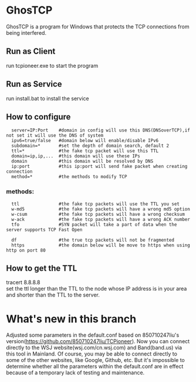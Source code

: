 # GhosTCP
GhosTCP is a program for Windows that protects the TCP connections from being interfered.  

## Run as Client
run tcpioneer.exe to start the program
## Run as Service
run install.bat to install the service

## How to configure
```
  server=IP:Port    #domain in config will use this DNS(DNSoverTCP),if not set it will use the DNS of system
  ipv6=true/false   #domain below will enable/disable IPv6
  subdomain=*       #set the depth of domain search, default 2
  ttl=*             #the fake tcp packet will use this TTL
  domain=ip,ip,...  #this domain will use these IPs
  domain            #this domain will be resolved by DNS
  ip:port           #this ip:port will send fake packet when creating connection
  method=*          #the methods to modify TCP
  ```
### methods:
```
  ttl               #the fake tcp packets will use the TTL you set
  w-md5             #the fake tcp packets will have a wrong md5 option
  w-csum            #the fake tcp packets will have a wrong checksum
  w-ack             #the fake tcp packets will have a wrong ACK number
  tfo               #SYN packet will take a part of data when the server supports TCP Fast Open
  
  df                #the true tcp packets will not be fragmented
  https             #the domain below will be move to https when using http on port 80
```
## How to get the TTL
tracert 8.8.8.8  
set the ttl longer than the TTL to the node whose IP address is in your area and shorter than the TTL to the server.

# What's new in this branch
Adjusted some parameters in the default.conf based on 850710247liu's version(https://github.com/850710247liu/TCPioneer).
Now you can connect directly to the WSJ website(wsj.com/cn.wsj.com) and Band(band.us) via this tool in Mainland. Of course, you may be able to connect directly to some of the other websites, like Google, Github, etc. But it's impossible to determine whether all the parameters within the default.conf are in effect because of a temporary lack of testing and maintenance.
